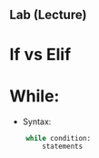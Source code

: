 ## Lab (Lecture)

# If vs Elif

# While:

- Syntax:
```python
    while condition:
        statements
```